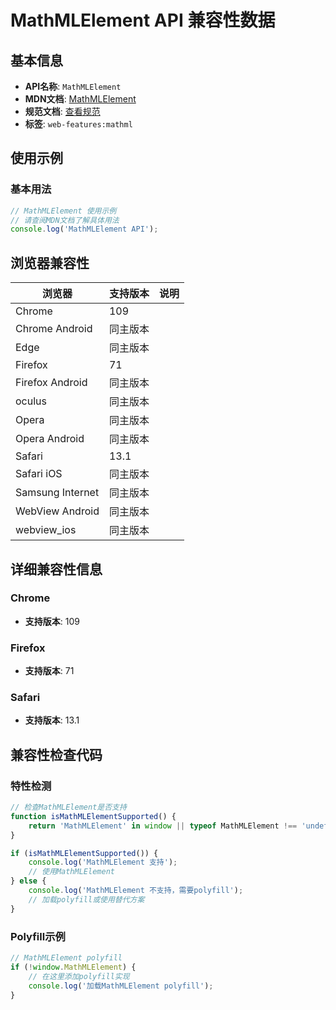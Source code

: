 # MathMLElement API 兼容性数据

## 基本信息

- **API名称**: `MathMLElement`
- **MDN文档**: [MathMLElement](https://developer.mozilla.org/docs/Web/API/MathMLElement)
- **规范文档**: [查看规范](https://w3c.github.io/mathml-core/#dom-mathmlelement)
- **标签**: `web-features:mathml`

## 使用示例

### 基本用法

```javascript
// MathMLElement 使用示例
// 请查阅MDN文档了解具体用法
console.log('MathMLElement API');
```

## 浏览器兼容性

| 浏览器 | 支持版本 | 说明 |
|--------|----------|------|
| Chrome | 109 |  |
| Chrome Android | 同主版本 |  |
| Edge | 同主版本 |  |
| Firefox | 71 |  |
| Firefox Android | 同主版本 |  |
| oculus | 同主版本 |  |
| Opera | 同主版本 |  |
| Opera Android | 同主版本 |  |
| Safari | 13.1 |  |
| Safari iOS | 同主版本 |  |
| Samsung Internet | 同主版本 |  |
| WebView Android | 同主版本 |  |
| webview_ios | 同主版本 |  |

## 详细兼容性信息

### Chrome

- **支持版本**: 109

### Firefox

- **支持版本**: 71

### Safari

- **支持版本**: 13.1

## 兼容性检查代码

### 特性检测

```javascript
// 检查MathMLElement是否支持
function isMathMLElementSupported() {
    return 'MathMLElement' in window || typeof MathMLElement !== 'undefined';
}

if (isMathMLElementSupported()) {
    console.log('MathMLElement 支持');
    // 使用MathMLElement
} else {
    console.log('MathMLElement 不支持，需要polyfill');
    // 加载polyfill或使用替代方案
}
```

### Polyfill示例

```javascript
// MathMLElement polyfill
if (!window.MathMLElement) {
    // 在这里添加polyfill实现
    console.log('加载MathMLElement polyfill');
}
```

